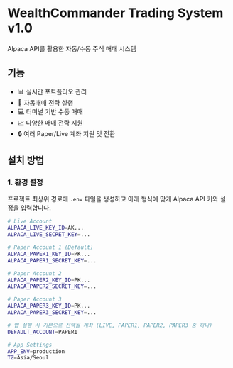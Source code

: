 # WealthCommander Trading System v1.0

Alpaca API를 활용한 자동/수동 주식 매매 시스템

## 기능

- 📊 실시간 포트폴리오 관리
- 🤖 자동매매 전략 실행
- 💻 터미널 기반 수동 매매
- 📈 다양한 매매 전략 지원
- 🔒 여러 Paper/Live 계좌 지원 및 전환

## 설치 방법

### 1. 환경 설정
프로젝트 최상위 경로에 `.env` 파일을 생성하고 아래 형식에 맞게 Alpaca API 키와 설정을 입력합니다.

```bash
# Live Account
ALPACA_LIVE_KEY_ID=AK...
ALPACA_LIVE_SECRET_KEY=...

# Paper Account 1 (Default)
ALPACA_PAPER1_KEY_ID=PK...
ALPACA_PAPER1_SECRET_KEY=...

# Paper Account 2
ALPACA_PAPER2_KEY_ID=PK...
ALPACA_PAPER2_SECRET_KEY=...

# Paper Account 3
ALPACA_PAPER3_KEY_ID=PK...
ALPACA_PAPER3_SECRET_KEY=...

# 앱 실행 시 기본으로 선택될 계좌 (LIVE, PAPER1, PAPER2, PAPER3 중 하나)
DEFAULT_ACCOUNT=PAPER1

# App Settings
APP_ENV=production
TZ=Asia/Seoul